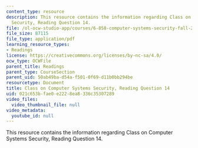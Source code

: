 ```yaml
---
content_type: resource
description: This resource contains the information regarding Class on Computer Systems
  Security, Reading Question 14.
file: /ol-ocw-studio-app/courses/6-858-computer-systems-security-fall-2014/021c653bfae0e2228ea8336c35307289_MIT6_858F14_Reading14.pdf
file_size: 87115
file_type: application/pdf
learning_resource_types:
- Readings
license: https://creativecommons.org/licenses/by-nc-sa/4.0/
ocw_type: OCWFile
parent_title: Readings
parent_type: CourseSection
parent_uid: 50ab49ba-d54a-f501-0f69-d11b0bb294be
resourcetype: Document
title: Class on Computer Systems Security, Reading Question 14
uid: 021c653b-fae0-e222-8ea8-336c35307289
video_files:
  video_thumbnail_file: null
video_metadata:
  youtube_id: null
---
```

This resource contains the information regarding Class on Computer Systems Security, Reading Question 14.